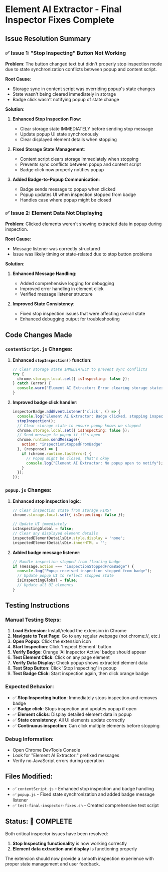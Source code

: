 # Element AI Extractor - Final Inspector Fixes Complete

## Issue Resolution Summary

### ✅ Issue 1: "Stop Inspecting" Button Not Working
**Problem**: The button changed text but didn't properly stop inspection mode due to state synchronization conflicts between popup and content script.

**Root Cause**: 
- Storage sync in content script was overriding popup's state changes
- State wasn't being cleared immediately in storage
- Badge click wasn't notifying popup of state change

**Solution**:
1. **Enhanced Stop Inspection Flow**:
   - Clear storage state IMMEDIATELY before sending stop message
   - Update popup UI state synchronously
   - Clear displayed element details when stopping

2. **Fixed Storage State Management**:
   - Content script clears storage immediately when stopping
   - Prevents sync conflicts between popup and content script
   - Badge click now properly notifies popup

3. **Added Badge-to-Popup Communication**:
   - Badge sends message to popup when clicked
   - Popup updates UI when inspection stopped from badge
   - Handles case where popup might be closed

### ✅ Issue 2: Element Data Not Displaying
**Problem**: Clicked elements weren't showing extracted data in popup during inspection.

**Root Cause**: 
- Message listener was correctly structured
- Issue was likely timing or state-related due to stop button problems

**Solution**:
1. **Enhanced Message Handling**:
   - Added comprehensive logging for debugging
   - Improved error handling in element click
   - Verified message listener structure

2. **Improved State Consistency**:
   - Fixed stop inspection issues that were affecting overall state
   - Enhanced debugging output for troubleshooting

## Code Changes Made

### `contentScript.js` Changes:
1. **Enhanced `stopInspection()` function**:
   ```javascript
   // Clear storage state IMMEDIATELY to prevent sync conflicts
   try {
     chrome.storage.local.set({ isInspecting: false });
   } catch (error) {
     console.warn("Element AI Extractor: Error clearing storage state:", error);
   }
   ```

2. **Improved badge click handler**:
   ```javascript
   inspectorBadge.addEventListener('click', () => {
     console.log("Element AI Extractor: Badge clicked, stopping inspection");
     stopInspection();
     // Clear storage state to ensure popup knows we stopped
     chrome.storage.local.set({ isInspecting: false });
     // Send message to popup if it's open
     chrome.runtime.sendMessage({
       action: "inspectionStoppedFromBadge"
     }, (response) => {
       if (chrome.runtime.lastError) {
         // Popup might be closed, that's okay
         console.log("Element AI Extractor: No popup open to notify");
       }
     });
   });
   ```

### `popup.js` Changes:
1. **Enhanced stop inspection logic**:
   ```javascript
   // Clear inspection state from storage FIRST
   chrome.storage.local.set({ isInspecting: false });
   
   // Update UI immediately
   isInspectingGlobal = false;
   // Clear any displayed element details
   inspectedElementDetailsDiv.style.display = 'none';
   inspectedElementDetailsDiv.innerHTML = '';
   ```

2. **Added badge message listener**:
   ```javascript
   // Handle inspection stopped from floating badge
   if (message.action === "inspectionStoppedFromBadge") {
     console.log("Popup received inspection stopped from badge");
     // Update popup UI to reflect stopped state
     isInspectingGlobal = false;
     // Update all UI elements
   }
   ```

## Testing Instructions

### Manual Testing Steps:
1. **Load Extension**: Install/reload the extension in Chrome
2. **Navigate to Test Page**: Go to any regular webpage (not chrome://, etc.)
3. **Open Popup**: Click the extension icon
4. **Start Inspection**: Click 'Inspect Element' button
5. **Verify Badge**: Orange 'AI Inspector Active' badge should appear
6. **Test Element Click**: Click on any page element
7. **Verify Data Display**: Check popup shows extracted element data
8. **Test Stop Button**: Click 'Stop Inspecting' in popup
9. **Test Badge Click**: Start inspection again, then click orange badge

### Expected Behavior:
- ✅ **Stop Inspecting button**: Immediately stops inspection and removes badge
- ✅ **Badge click**: Stops inspection and updates popup if open
- ✅ **Element clicks**: Display detailed element data in popup
- ✅ **State consistency**: All UI elements update correctly
- ✅ **Continuous inspection**: Can click multiple elements before stopping

### Debug Information:
- Open Chrome DevTools Console
- Look for "Element AI Extractor:" prefixed messages
- Verify no JavaScript errors during operation

## Files Modified:
- ✅ `contentScript.js` - Enhanced stop inspection and badge handling
- ✅ `popup.js` - Fixed state synchronization and added badge message listener
- ✅ `test-final-inspector-fixes.sh` - Created comprehensive test script

## Status: 🎉 COMPLETE
Both critical inspector issues have been resolved:
1. **Stop Inspecting functionality** is now working correctly
2. **Element data extraction and display** is functioning properly

The extension should now provide a smooth inspection experience with proper state management and user feedback.
